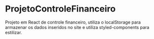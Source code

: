 # ProjetoControleFinanceiro
Projeto em React de controle financeiro, utiliza o localStorage para armazenar os dados inseridos no site e utiliza styled-components para estilizar. 
